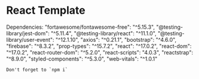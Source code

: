 # React Template

Dependencies: 
    "fortawesome/fontawesome-free": "^5.15.3",
    "@testing-library/jest-dom": "^5.11.4",
    "@testing-library/react": "^11.1.0",
    "@testing-library/user-event": "^12.1.10",
    "axios": "^0.21.1",
    "bootstrap": "^4.6.0",
    "firebase": "^8.3.2",
    "prop-types": "^15.7.2",
    "react": "^17.0.2",
    "react-dom": "^17.0.2",
    "react-router-dom": "^5.2.0",
    "react-scripts": "4.0.3",
    "reactstrap": "^8.9.0",
    "styled-components": "^5.3.0",
    "web-vitals": "^1.0.1"

    Don't forget to `npm i`
